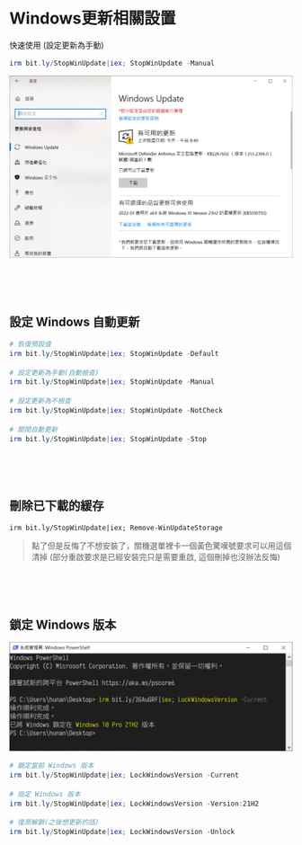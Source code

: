 Windows更新相關設置
===

快速使用 (設定更新為手動)
```ps1
irm bit.ly/StopWinUpdate|iex; StopWinUpdate -Manual
```

![](img/UpdateManual.png)

<br><br><br>

## 設定 Windows 自動更新

```ps1
# 恢復預設值
irm bit.ly/StopWinUpdate|iex; StopWinUpdate -Default

# 設定更新為手動(自動檢查)
irm bit.ly/StopWinUpdate|iex; StopWinUpdate -Manual

# 設定更新為不檢查
irm bit.ly/StopWinUpdate|iex; StopWinUpdate -NotCheck

# 關閉自動更新
irm bit.ly/StopWinUpdate|iex; StopWinUpdate -Stop
```

<br><br><br>

## 刪除已下載的緩存
```PS1
irm bit.ly/StopWinUpdate|iex; Remove-WinUpdateStorage
```

> 點了但是反悔了不想安裝了，關機選單裡卡一個黃色驚嘆號要求可以用這個清掉
> (部分重啟要求是已經安裝完只是需要重啟, 這個刪掉也沒辦法反悔)

<br><br><br>

## 鎖定 Windows 版本
![](img/Cover.png)

```ps1
# 鎖定當前 Windows 版本
irm bit.ly/StopWinUpdate|iex; LockWindowsVersion -Current

# 指定 Windows 版本
irm bit.ly/StopWinUpdate|iex; LockWindowsVersion -Version:21H2

# 復原解鎖(之後想更新的話)
irm bit.ly/StopWinUpdate|iex; LockWindowsVersion -Unlock

```
